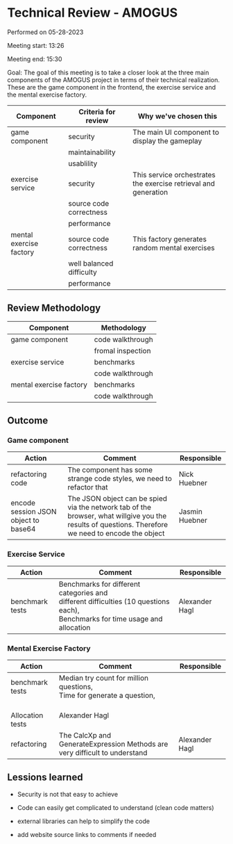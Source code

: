 # Technical Review - AMOGUS

Performed on 05-28-2023

Meeting start: 13:26

Meeting end: 15:30



Goal: The goal of this meeting is to take a closer look at the three main components of the AMOGUS project in terms of their technical realization. These are the game component in the frontend, the exercise service and the mental exercise factory.



| Component               | Criteria for review      | Why we've chosen this |
| ----------------------- | ------------------------ | ---- |
| game component          | security                 | The main UI component to display the gameplay |
|                         | maintainability          | |
|                         | usablility               | |
| exercise service        | security                 | This service orchestrates the exercise retrieval and generation |
|                         | source code correctness  | |
|                         | performance              | |
| mental exercise factory | source code correctness  | This factory generates random mental exercises |
|                         | well balanced difficulty | |
|                         | performance              | |



## Review Methodology

| Component               | Methodology       |
| ----------------------- | ----------------- |
| game component          | code walkthrough  |
|                         | fromal inspection |
| exercise service        | benchmarks        |
|                         | code walkthrough  |
| mental exercise factory | benchmarks        |
|                         | code walkthrough  |



## Outcome

### Game component

| Action                               | Comment                                                                                                                                             | Responsible    |
| ------------------------------------ | --------------------------------------------------------------------------------------------------------------------------------------------------- | -------------- |
| refactoring code                     | The component has some strange code styles, we need to refactor that                                                                                | Nick Huebner   |
| encode session JSON object to base64 | The JSON object can be spied via the network tab of the browser, what willgive you the results of questions. Therefore we need to encode the object | Jasmin Huebner |



### Exercise Service

| Action          | Comment                                                                                                                           | Responsible    |
| --------------- | --------------------------------------------------------------------------------------------------------------------------------- | -------------- |
| benchmark tests | Benchmarks for different categories and different difficulties (10 questions each), <br/>Benchmarks for time usage and allocation | Alexander Hagl |



### Mental Exercise Factory

| Action          | Comment                                                                                          | Responsible    |
| --------------- | ------------------------------------------------------------------------------------------------ | -------------- |
| benchmark tests | Median try count for million questions, <br/>Time for generate a question,
<br/>Allocation tests | Alexander Hagl |
| refactoring     | The CalcXp and GenerateExpression Methods are very difficult to understand                       | Alexander Hagl |



## Lessions learned

- Security is not that easy to achieve

- Code can easily get complicated to understand (clean code matters)

- external libraries can help to simplify the code

- add website source links to comments if needed
